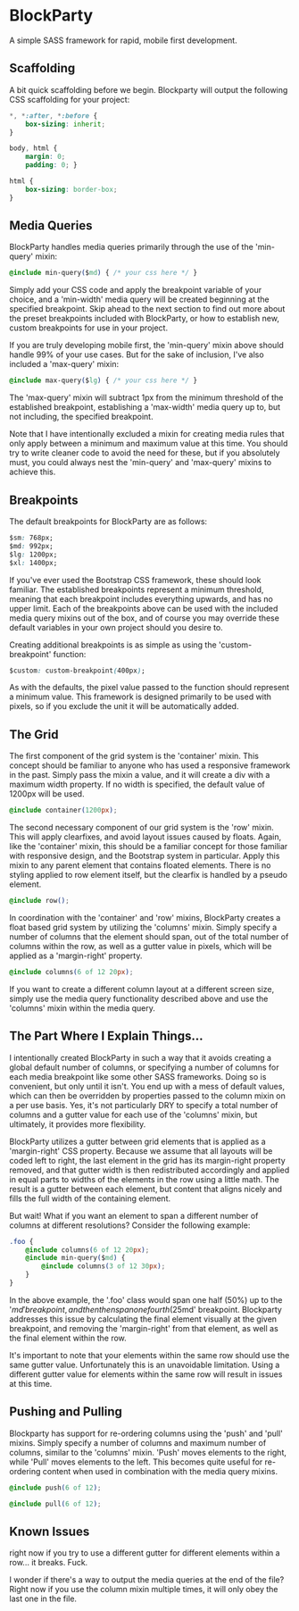 # BlockParty
A simple SASS framework for rapid, mobile first development.

## Scaffolding

A bit quick scaffolding before we begin. Blockparty will output the following CSS scaffolding for your project:
```css
*, *:after, *:before {
	box-sizing: inherit;
}

body, html {
	margin: 0;
	padding: 0; }

html {
	box-sizing: border-box;
}
```
## Media Queries

BlockParty handles media queries primarily through the use of the 'min-query' mixin:
```css
@include min-query($md) { /* your css here */ }
```
Simply add your CSS code and apply the breakpoint variable of your choice, and a 'min-width' media query will be created beginning at the specified breakpoint. Skip ahead to the next section to find out more about the preset breakpoints included with BlockParty, or how to establish new, custom breakpoints for use in your project.

If you are truly developing mobile first, the 'min-query' mixin above should handle 99% of your use cases. But for the sake of inclusion, I've also included a 'max-query' mixin:
```css
@include max-query($lg) { /* your css here */ }
```
The 'max-query' mixin will subtract 1px from the minimum threshold of the established breakpoint, establishing a 'max-width' media query up to, but not including, the specified breakpoint.

Note that I have intentionally excluded a mixin for creating media rules that only apply between a minimum and maximum value at this time. You should try to write cleaner code to avoid the need for these, but if you absolutely must, you could always nest the 'min-query' and 'max-query' mixins to achieve this.

## Breakpoints

The default breakpoints for BlockParty are as follows:
```css
$sm: 768px;
$md: 992px;
$lg: 1200px;
$xl: 1400px;
```
If you've ever used the Bootstrap CSS framework, these should look familiar. The established breakpoints represent a minimum threshold, meaning that each breakpoint includes everything upwards, and has no upper limit. Each of the breakpoints above can be used with the included media query mixins out of the box, and of course you may override these default variables in your own project should you desire to.

Creating additional breakpoints is as simple as using the 'custom-breakpoint' function:
```css
$custom: custom-breakpoint(400px);
```
As with the defaults, the pixel value passed to the function should represent a minimum value. This framework is designed primarily to be used with pixels, so if you exclude the unit it will be automatically added.

## The Grid

The first component of the grid system is the 'container' mixin. This concept should be familiar to anyone who has used a responsive framework in the past. Simply pass the mixin a value, and it will create a div with a maximum width property. If no width is specified, the default value of 1200px will be used.
```css
@include container(1200px);
```

The second necessary component of our grid system is the 'row' mixin. This will apply clearfixes, and avoid layout issues caused by floats. Again, like the 'container' mixin, this should be a familiar concept for those familiar with responsive design, and the Bootstrap system in particular. Apply this mixin to any parent element that contains floated elements. There is no styling applied to row element itself, but the clearfix is handled by a pseudo element.
```css
@include row();
```

In coordination with the 'container' and 'row' mixins, BlockParty creates a float based grid system by utilizing the 'columns' mixin. Simply specify a number of columns that the element should span, out of the total number of columns within the row, as well as a gutter value in pixels, which will be applied as a 'margin-right' property.
```css
@include columns(6 of 12 20px);
```
If you want to create a different column layout at a different screen size, simply use the media query functionality described above and use the 'columns' mixin within the media query.

## The Part Where I Explain Things...
I intentionally created BlockParty in such a way that it avoids creating a global default number of columns, or specifying a number of columns for each media breakpoint like some other SASS frameworks. Doing so is convenient, but only until it isn't. You end up with a mess of default values, which can then be overridden by properties passed to the column mixin on a per use basis. Yes, it's not particularly DRY to specify a total number of columns and a gutter value for each use of the 'columns' mixin, but ultimately, it provides more flexibility.

BlockParty utilizes a gutter between grid elements that is applied as a 'margin-right' CSS property. Because we assume that all layouts will be coded left to right, the last element in the grid has its margin-right property removed, and that gutter width is then redistributed accordingly and applied in equal parts to widths of the elements in the row using a little math. The result is a gutter between each element, but content that aligns nicely and fills the full width of the containing element.

But wait! What if you want an element to span a different number of columns at different resolutions? Consider the following example:
```css
.foo {
	@include columns(6 of 12 20px);
	@include min-query($md) {
		@include columns(3 of 12 30px);
	}
}
```
In the above example, the '.foo' class would span one half (50%) up to the '$md' breakpoint, and then then span one fourth (25%). If you had only negated the 'margin-right' property of the last child within the row, you would be left with an awkward margin-right value on the second element prior to the '$md' breakpoint. Blockparty addresses this issue by calculating the final element visually at the given breakpoint, and removing the 'margin-right' from that element, as well as the final element within the row.

It's important to note that your elements within the same row should use the same gutter value. Unfortunately this is an unavoidable limitation. Using a different gutter value for elements within the same row will result in issues at this time.

## Pushing and Pulling
Blockparty has support for re-ordering columns using the 'push' and 'pull' mixins. Simply specify a number of columns and maximum number of columns, similar to the 'columns' mixin. 'Push' moves elements to the right, while 'Pull' moves elements to the left. This becomes quite useful for re-ordering content when used in combination with the media query mixins.
```css
@include push(6 of 12);
```
```css
@include pull(6 of 12);
```

## Known Issues

right now if you try to use a different gutter for different elements within a row... it breaks. Fuck.

I wonder if there's a way to output the media queries at the end of the file? Right now if you use the column mixin multiple times, it will only obey the last one in the file.




